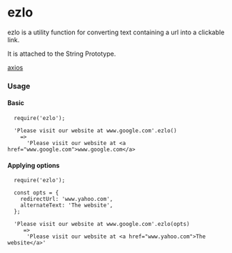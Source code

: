 # ezlo

ezlo is a utility function for converting text containing a url into a clickable link.

It is attached to the String Prototype.

[axios](https://www.npmjs.com/package/axios)

### Usage

#### Basic
```
  require('ezlo');

  'Please visit our website at www.google.com'.ezlo()
    =>
      'Please visit our website at <a href="www.google.com">www.google.com</a>
```

#### Applying options
```
  require('ezlo');

  const opts = {
    redirectUrl: 'www.yahoo.com',
    alternateText: 'The website',
  };

  'Please visit our website at www.google.com'.ezlo(opts)
     =>
      'Please visit our website at <a href="www.yahoo.com">The website</a>'
```
